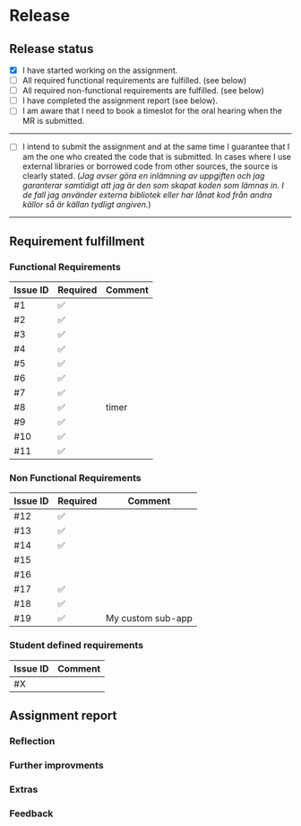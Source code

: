# Release

<!--
In this file, you indicate the status of your assignment by filling in the required text, dates and so on. 

You may write in {Swedish or English} and you are free to remove the comments if you like.
-->

## Release status

<!-- 
To tell the examiner that your application is ready to be assessed, you must make a release by checking all the checkboxes below. 
You check a checkbox by adding an "x" in the parentheses. 
-->

- [x]  I have started working on the assignment.
- [ ]  All required functional requirements are fulfilled. (see below)
- [ ]  All required non-functional requirements are fulfilled. (see below)
- [ ]  I have completed the assignment report (see below).
- [ ]  I am aware that I need to book a timeslot for the oral hearing when the MR is submitted.

---

- [ ]  I intend to submit the assignment and at the same time I guarantee that I am the one who created the code that is submitted. In cases where I use external libraries or borrowed code from other sources, the source is clearly stated.
(_Jag avser göra en inlämning av uppgiften och jag garanterar samtidigt att jag är den som skapat koden som lämnas in. I de fall jag använder externa bibliotek eller har lånat kod från andra källor så är källan tydligt angiven._)

---

## Requirement fulfillment

<!-- Make sure that you have closed Issues that are required. If not, please comment below. -->

### Functional Requirements

| Issue ID   | Required | Comment              |
|------------|----------|----------------------|
| #1         | ✅       |                      |
| #2         | ✅       |                      |
| #3         | ✅       |                      |
| #4         | ✅       |                      |
| #5         | ✅       |                      |
| #6         | ✅       |                      |
| #7         | ✅       |                      |
| #8         | ✅       |     timer            |
| #9         | ✅       |                      |
| #10        | ✅       |                      |
| #11        | ✅       |                      |

### Non Functional Requirements

| Issue ID   | Required | Comment              |
|------------|----------|----------------------|
| #12        | ✅       |                      |
| #13        | ✅       |                      |
| #14        | ✅       |                      |
| #15        |          |                      |
| #16        |          |                      |
| #17        | ✅       |                      |
| #18        | ✅       |                      |
| #19        | ✅       |My custom sub-app     |

### Student defined requirements

<!-- 
    If you have created your own requirements and added them as issues, reference them below. 
    Remove this section if not needed.
-->

| Issue ID   | Comment              |
|------------|----------------------|
| #X         |                      |

## Assignment report

<!-- In the assignment report, you reflect on your assignment. -->

### Reflection

<!-- Your own thoughts on the assignment. What was hard, what have you learned? What could you have done differently? -->


### Further improvments

<!-- Further improvements of the assignment. What could you have done, but did not have the time to complete? -->

### Extras

<!-- Have you done anything more than the requirements? Preferably, add each extra requirement as an issue and reference it here using # followed by the issue id. -->

### Feedback

<!-- Feedback to the course management about the assignment. -->